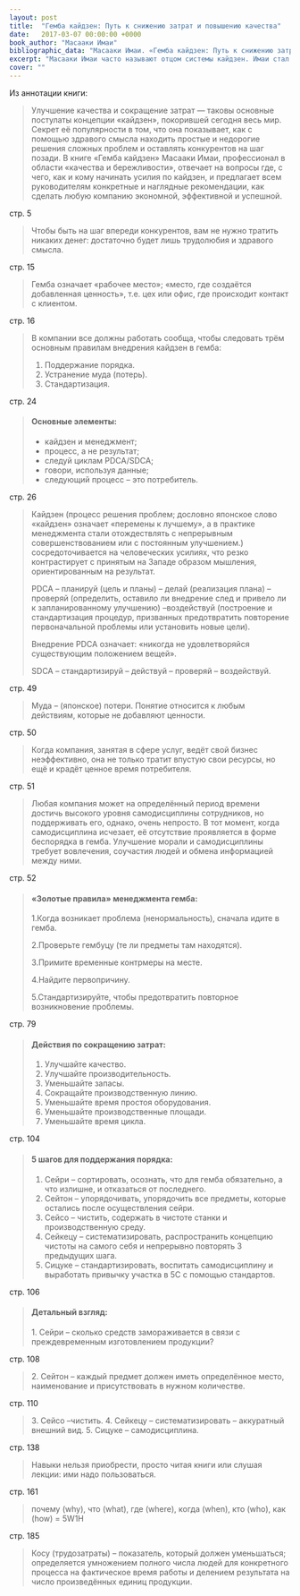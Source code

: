 ```yaml
---
layout: post
title:  "Гемба кайдзен: Путь к снижению затрат и повышению качества"
date:   2017-03-07 00:00:00 +0000
book_author: "Масааки Имаи"
bibliographic_data: "Масааки Имаи. «Гемба кайдзен: Путь к снижению затрат и повышению качества» / Масааки Имаи; Перевод с англ. Д. Савченко. – М.: ЗАО «Бизнеском», 2010 г. – 360 с. (Библиотечка Генерального Директора. Школа современного бизнеса; Т10)"
excerpt: "Масааки Имаи часто называют отцом системы кайдзен. Имаи стал первым и главным распространителем философии этой системы во всём мире. Концепция «бережливости и качества» буквально покорила мир, а слово даже вошло в авторитетный Оксфордский словарь английского языка."
cover: ""
---
```


Из аннотации книги:

> Улучшение качества и сокращение затрат — таковы основные постулаты концепции «кайдзен», покорившей сегодня весь мир. Секрет её популярности в том, что она показывает, как с помощью здравого смысла находить простые и недорогие решения сложных проблем и оставлять конкурентов на шаг позади. В книге «Гемба кайдзен» Масааки Имаи, профессионал в области «качества и бережливости», отвечает на вопросы где, с чего, как и кому начинать усилия по кайдзен, и предлагает всем руководителям конкретные и наглядные рекомендации, как сделать любую компанию экономной, эффективной и успешной.

стр. 5

> Чтобы быть на шаг впереди конкурентов, вам не нужно тратить никаких денег: достаточно будет лишь трудолюбия и здравого смысла.

стр. 15

> Гемба означает «рабочее место»; «место, где создаётся добавленная ценность», т.е. цех или офис, где происходит контакт с клиентом.

стр. 16

> В компании все должны работать сообща, чтобы следовать трём основным правилам внедрения кайдзен в гемба:
>
> 1. Поддержание порядка.
> 2. Устранение муда (потерь).
> 3. Стандартизация.

стр. 24

> #### Основные элементы:
>
> - кайдзен и менеджмент;
> - процесс, а не результат;
> - следуй циклам PDCA/SDCA;
> - говори, используя данные;
> - следующий процесс – это потребитель.

стр. 26

> Кайдзен (процесс решения проблем; дословно японское слово «кайдзен» означает «перемены к лучшему», а в практике менеджмента стали отождествлять с непрерывным совершенствованием или с постоянным улучшением.) сосредоточивается на человеческих усилиях, что резко контрастирует с принятым на Западе образом мышления, ориентированным на результат.
>
> PDCA – планируй (цель и планы) – делай (реализация плана) – проверяй (определить, оставило ли внедрение след и привело ли к запланированному улучшению) –воздействуй (построение и стандартизация процедур, призванных предотвратить повторение первоначальной проблемы или установить новые цели).
>
> Внедрение PDCA означает: «никогда не удовлетворяйся существующим положением вещей».
>
> SDCA – стандартизируй – действуй – проверяй – воздействуй.

стр. 49

> Муда – (японское) потери. Понятие относится к любым действиям, которые не добавляют ценности.

стр. 50

> Когда компания, занятая в сфере услуг, ведёт свой бизнес неэффективно, она не только тратит впустую свои ресурсы, но ещё и крадёт ценное время потребителя.

стр. 51

> Любая компания может на определённый период времени достичь высокого уровня самодисциплины сотрудников, но поддерживать его, однако, очень непросто. В тот момент, когда самодисциплина исчезает, её отсутствие проявляется в форме беспорядка в гемба. Улучшение морали и самодисциплины требует вовлечения, соучастия людей и обмена информацией между ними.

стр. 52

> #### «Золотые правила» менеджмента гемба:
>
> 1.Когда возникает проблема (ненормальность), сначала идите в гемба.
>
> 2.Проверьте гембуцу (те ли предметы там находятся).
>
> 3.Примите временные контрмеры на месте.
>
> 4.Найдите первопричину.
>
> 5.Стандартизируйте, чтобы предотвратить повторное возникновение проблемы.

стр. 79

> #### Действия по сокращению затрат:
>
> 1. Улучшайте качество.
> 2. Улучшайте производительность.
> 3. Уменьшайте запасы.
> 4. Сокращайте производственную линию.
> 5. Уменьшайте время простоя оборудования.
> 6. Уменьшайте производственные площади.
> 7. Уменьшайте время цикла.

стр. 104

> #### 5 шагов для поддержания порядка:
>
> 1. Сейри – сортировать, осознать, что для гемба обязательно, а что излишне, и отказаться от последнего.
> 2. Сейтон – упорядочивать, упорядочить все предметы, которые остались после осуществления сейри.
> 3. Сейсо – чистить, содержать в чистоте станки и производственную среду.
> 4. Сейкецу – систематизировать, распространить концепцию чистоты на самого себя и непрерывно повторять 3 предыдущих шага.
> 5. Сицуке – стандартизировать,  воспитать самодисциплину и выработать привычку участка в 5С с помощью стандартов.

стр. 106

> #### Детальный взгляд:
>
> 1\. Сейри – сколько средств замораживается в связи с преждевременным изготовлением продукции?

стр. 108

> 2\. Сейтон – каждый предмет должен иметь определённое место, наименование и присутствовать в нужном количестве.

стр. 110

> 3\. Сейсо –чистить.
> 4\. Сейкецу – систематизировать – аккуратный внешний вид.
> 5\. Сицуке – самодисциплина.

стр. 138

> Навыки нельзя приобрести, просто читая книги или слушая лекции: ими надо пользоваться.

стр. 161

> почему (why), что (what), где (where), когда (when), кто (who), как (how) = 5W1H

стр. 185

> Косу (трудозатраты) – показатель, который должен уменьшаться; определяется умножением полного числа людей для конкретного процесса на фактическое время работы и делением результата на число произведённых единиц продукции.
